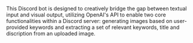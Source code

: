 This Discord bot is designed to creatively bridge the gap between textual input and visual output,
utilizing OpenAI's API to enable two core functionalities within a Discord server: generating images
based on user-provided keywords and extracting a set of relevant keywords, title and discription from an uploaded image. 

